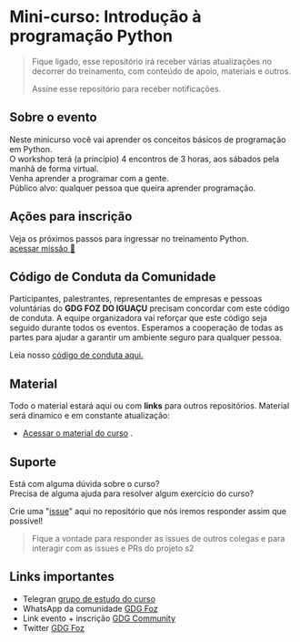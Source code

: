 # Mini-curso: Introdução à programação Python

> Fique ligado, esse repositório irá receber várias atualizações no decorrer do treinamento, com conteúdo de apoio, materiais e outros.
>
> Assine esse repositório para receber notificações.

## Sobre o evento  

Neste minicurso você vai aprender os conceitos básicos de programação em Python.   
O workshop terá (a princípio) 4 encontros de 3 horas, aos sábados pela manhã de forma virtual.  
Venha aprender a programar com a gente.  
Público alvo: qualquer pessoa que queira aprender programação.  

## Ações para inscrição

Veja os próximos passos para ingressar no treinamento Python.  
[acessar missão :rocket:](ingressar.md)   

## Código de Conduta da Comunidade

Participantes, palestrantes, representantes de empresas e pessoas voluntárias do **GDG FOZ DO IGUAÇU** precisam concordar com este código de conduta. A equipe organizadora vai reforçar que este código seja seguido durante todos os eventos. Esperamos a cooperação de todas as partes para ajudar a garantir um ambiente seguro para qualquer pessoa.

Leia nosso [código de conduta aqui.](/codigo-de-conduta.md)

## Material

Todo o material estará aqui ou com __links__ para outros repositórios. Material será dinamico e em constante atualização:

- [Acessar o material do curso](/materiais.md) .

## Suporte

Está com alguma dúvida sobre o curso?  
Precisa de alguma ajuda para resolver algum exercício do curso?  

Crie uma "[issue](https://github.com/gdgfoz/mini-curso-intro-python/issues)" aqui no repositório que nós iremos responder assim que possível!  

> Fique a vontade para responder as issues de outros colegas e para interagir com as issues e PRs do projeto s2  

## Links importantes

- Telegran [grupo de estudo do curso](https://t.me/gdgfoz_python/52)
- WhatsApp da comunidade [GDG Foz](https://chat.whatsapp.com/GiEaMe3mSlG2I7UqTMEKq7) 
- Link evento + inscrição [GDG Community](https://t.co/HE3WDAfG4f?amp=1)
- Twitter [GDG Foz](https://twitter.com/gdgfoz)
